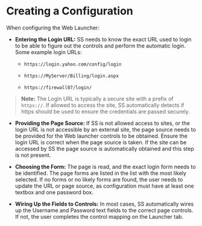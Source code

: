 [title]: # (Creating a Configuration)
[tags]: # (Launcher)
[priority]: # (20)

# Creating a Configuration

When configuring the Web Launcher:

- **Entering the Login URL:** SS needs to know the exact URL used to login to be able to figure out the controls and perform the automatic login. Some example login URLs:

  - `https://login.yahoo.com/config/login`

  - `https://MyServer/Billing/login.aspx`

  - `https://firewall07/login/`

> **Note:** The Login URL is typically a secure site with a prefix of `https://`. If allowed to access the site, SS automatically detects if https should be used to ensure the credentials are passed securely.

- **Providing the Page Source:** If SS is not allowed access to sites, or the login URL is not accessible by an external site, the page source needs to be provided for the Web launcher controls to be obtained. Ensure the login URL is correct when the page source is taken. If the site can be accessed by SS the page source is automatically obtained and this step is not present.

- **Choosing the Form:** The page is read, and the exact login form needs to be identified. The page forms are listed in the list with the most likely selected. If no forms or no likely forms are found, the user needs to update the URL or page source, as configuration must have at least one textbox and one password box.

- **Wiring Up the Fields to Controls:** In most cases, SS automatically wires up the Username and Password text fields to the correct page controls. If not, the user completes the control mapping on the Launcher tab.
